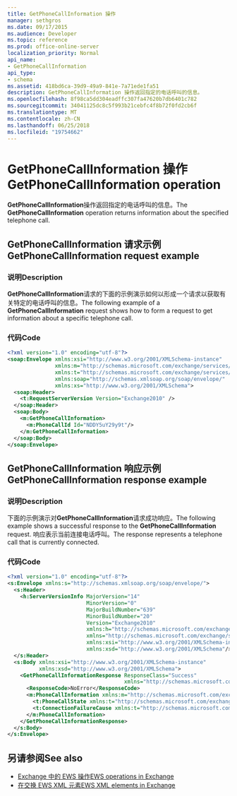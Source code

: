 ```yaml
---
title: GetPhoneCallInformation 操作
manager: sethgros
ms.date: 09/17/2015
ms.audience: Developer
ms.topic: reference
ms.prod: office-online-server
localization_priority: Normal
api_name:
- GetPhoneCallInformation
api_type:
- schema
ms.assetid: 418bd6ca-39d9-49a9-841e-7a71ede1fa51
description: GetPhoneCallInformation 操作返回指定的电话呼叫的信息。
ms.openlocfilehash: 8f98ca5dd304eadffc307fa47620b7db6401c782
ms.sourcegitcommit: 34041125dc8c5f993b21cebfc4f8b72f0fd2cb6f
ms.translationtype: MT
ms.contentlocale: zh-CN
ms.lasthandoff: 06/25/2018
ms.locfileid: "19754662"
---
```

# <a name="getphonecallinformation-operation"></a><span data-ttu-id="d7214-103">GetPhoneCallInformation 操作</span><span class="sxs-lookup"><span data-stu-id="d7214-103">GetPhoneCallInformation operation</span></span>

<span data-ttu-id="d7214-104">**GetPhoneCallInformation**操作返回指定的电话呼叫的信息。</span><span class="sxs-lookup"><span data-stu-id="d7214-104">The **GetPhoneCallInformation** operation returns information about the specified telephone call.</span></span> 
  
## <a name="getphonecallinformation-request-example"></a><span data-ttu-id="d7214-105">GetPhoneCallInformation 请求示例</span><span class="sxs-lookup"><span data-stu-id="d7214-105">GetPhoneCallInformation request example</span></span>

### <a name="description"></a><span data-ttu-id="d7214-106">说明</span><span class="sxs-lookup"><span data-stu-id="d7214-106">Description</span></span>

<span data-ttu-id="d7214-107">**GetPhoneCallInformation**请求的下面的示例演示如何以形成一个请求以获取有关特定的电话呼叫的信息。</span><span class="sxs-lookup"><span data-stu-id="d7214-107">The following example of a **GetPhoneCallInformation** request shows how to form a request to get information about a specific telephone call.</span></span> 
  
### <a name="code"></a><span data-ttu-id="d7214-108">代码</span><span class="sxs-lookup"><span data-stu-id="d7214-108">Code</span></span>

```xml
<?xml version="1.0" encoding="utf-8"?>
<soap:Envelope xmlns:xsi="http://www.w3.org/2001/XMLSchema-instance"
               xmlns:m="http://schemas.microsoft.com/exchange/services/2006/messages"
               xmlns:t="http://schemas.microsoft.com/exchange/services/2006/types"
               xmlns:soap="http://schemas.xmlsoap.org/soap/envelope/"
               xmlns:xs="http://www.w3.org/2001/XMLSchema">
  <soap:Header>
    <t:RequestServerVersion Version="Exchange2010" />
  </soap:Header>
  <soap:Body>
    <m:GetPhoneCallInformation>
      <m:PhoneCallId Id="NDDY5uY29y9t"/>
    </m:GetPhoneCallInformation>
  </soap:Body>
</soap:Envelope>
```

## <a name="getphonecallinformation-response-example"></a><span data-ttu-id="d7214-109">GetPhoneCallInformation 响应示例</span><span class="sxs-lookup"><span data-stu-id="d7214-109">GetPhoneCallInformation response example</span></span>

### <a name="description"></a><span data-ttu-id="d7214-110">说明</span><span class="sxs-lookup"><span data-stu-id="d7214-110">Description</span></span>

<span data-ttu-id="d7214-111">下面的示例演示对**GetPhoneCallInformation**请求成功响应。</span><span class="sxs-lookup"><span data-stu-id="d7214-111">The following example shows a successful response to the **GetPhoneCallInformation** request.</span></span> <span data-ttu-id="d7214-112">响应表示当前连接电话呼叫。</span><span class="sxs-lookup"><span data-stu-id="d7214-112">The response represents a telephone call that is currently connected.</span></span> 
  
### <a name="code"></a><span data-ttu-id="d7214-113">代码</span><span class="sxs-lookup"><span data-stu-id="d7214-113">Code</span></span>

```xml
<?xml version="1.0" encoding="utf-8"?>
<s:Envelope xmlns:s="http://schemas.xmlsoap.org/soap/envelope/">
  <s:Header>
    <h:ServerVersionInfo MajorVersion="14" 
                         MinorVersion="0" 
                         MajorBuildNumber="639" 
                         MinorBuildNumber="20" 
                         Version="Exchange2010" 
                         xmlns:h="http://schemas.microsoft.com/exchange/services/2006/types" 
                         xmlns="http://schemas.microsoft.com/exchange/services/2006/types" 
                         xmlns:xsi="http://www.w3.org/2001/XMLSchema-instance" 
                         xmlns:xsd="http://www.w3.org/2001/XMLSchema"/>
  </s:Header>
  <s:Body xmlns:xsi="http://www.w3.org/2001/XMLSchema-instance" 
          xmlns:xsd="http://www.w3.org/2001/XMLSchema">
    <GetPhoneCallInformationResponse ResponseClass="Success" 
                                     xmlns="http://schemas.microsoft.com/exchange/services/2006/messages">
      <ResponseCode>NoError</ResponseCode>
      <m:PhoneCallInformation xmlns:m="http://schemas.microsoft.com/exchange/services/2006/messages">
        <t:PhoneCallState xmlns:t="http://schemas.microsoft.com/exchange/services/2006/types">Connected</t:PhoneCallState>
        <t:ConnectionFailureCause xmlns:t="http://schemas.microsoft.com/exchange/services/2006/types">None</t:ConnectionFailureCause>
      </m:PhoneCallInformation>
    </GetPhoneCallInformationResponse>
  </s:Body>
</s:Envelope>
```

## <a name="see-also"></a><span data-ttu-id="d7214-114">另请参阅</span><span class="sxs-lookup"><span data-stu-id="d7214-114">See also</span></span>

- [<span data-ttu-id="d7214-115">Exchange 中的 EWS 操作</span><span class="sxs-lookup"><span data-stu-id="d7214-115">EWS operations in Exchange</span></span>](ews-operations-in-exchange.md)
- [<span data-ttu-id="d7214-116">在交换 EWS XML 元素</span><span class="sxs-lookup"><span data-stu-id="d7214-116">EWS XML elements in Exchange</span></span>](ews-xml-elements-in-exchange.md)


